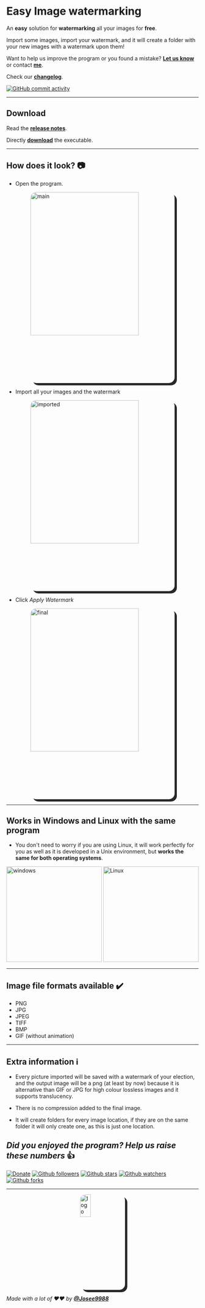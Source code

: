 # **Easy Image watermarking**

An **easy** solution for **watermarking** all your images for **free**.

Import some images, import your watermark, and it will create a folder with your new images with a watermark upon them!

Want to help us improve the program or you found a mistake?
**[Let us know](https://github.com/Josee9988/Easy-watermarking/issues)** or contact **[me](jgracia9988@gmail.com)**.

Check our **[changelog](CHANGELOG.md)**.

[![GitHub commit activity](https://img.shields.io/github/commit-activity/y/Josee9988/Easy-watermarking.svg?style=popout-square)](#Easy-watermarking)

---

## **Download**

Read the **[release notes](https://github.com/Josee9988/Easy-watermarking/releases/tag/V0.5.5)**.

Directly **[download](https://github.com/Josee9988/Easy-watermarking/releases/download/V0.5.5/Easy.Watermarking.jar)** the executable.

---

## **How does it look?** 📷

- Open the program.

<img src="https://i.imgur.com/dYnkqTe.png" alt="main" title="main" style="border-radius:15px; box-shadow: 6px 6px  #282829; max-height: 500px; max-width:500px;margin-left: auto; margin-right:auto;display: block;margin-left: auto;margin-right:auto;width:75%;"/>

- Import all your images and the watermark

<img src="https://i.imgur.com/QZLJJQa.png" alt="imported" title="imported" style="border-radius:15px; box-shadow: 6px 6px  #282829; max-height: 500px; max-width:500px;margin-left: auto; margin-right:auto;display: block;margin-left: auto;margin-right:auto;width:75%;"/>

- Click *Apply Watermark*

<img src="https://i.imgur.com/FSe6iPJ.png" alt="final" title="final" style="border-radius:15px; box-shadow: 6px 6px  #282829; max-height: 500px; max-width:500px;margin-left: auto; margin-right:auto;display: block;margin-left: auto;margin-right:auto;width:75%;"/>

---

## **Works in Windows and Linux with the same program**

- You don't need to worry if you are using Linux, it will work perfectly for you as well as it is developed in a Unix environment, but **works the same for both operating systems**.

<img src="https://i.imgur.com/mHvM7g0.png" alt="windows" title="windows" width="250" height="250"/> <img src="https://i.imgur.com/COpacm8.png" alt="Linux" title="Linux" width="250" height="250"/>

---

## **Image file formats available** ✔️

- PNG
- JPG
- JPEG
- TIFF
- BMP
- GIF (without animation)

---

## **Extra information** ℹ️

- Every picture imported will be saved with a watermark of your election, and the output image will be a png (at least by now) because it is alternative than GIF or JPG for high colour lossless images and it supports translucency.

- There is no compression added to the final image.

- It will create folders for every image location, if they are on the same folder it will only create one, as this is just one location.

## *Did you enjoyed the program? Help us raise these numbers* 👍

[![Donate](https://img.shields.io/badge/Donate-Patreon-green.svg)](https://www.patreon.com/bePatron?u=22162331)
[![Github followers](https://img.shields.io/github/followers/Josee9988.svg?style=social)](#languages-primarily-tested)
[![Github stars](https://img.shields.io/github/stars/Josee9988/Easy-watermarking.svg?style=social)](#languages-primarily-tested)
[![Github watchers](https://img.shields.io/github/watchers/Josee9988/Easy-watermarking.svg?style=social)](#languages-primarily-tested)
[![Github forks](https://img.shields.io/github/forks/Josee9988/Easy-watermarking.svg?style=social)](#languages-primarily-tested)

---

<img src="https://i.imgur.com/SW0GqE6.png" alt="logo" title="logo" style="border-radius:15px; box-shadow: 6px 6px  #282829; max-height: 250px; max-width:250px;margin-left: auto; margin-right:auto;display: block;margin-left: auto;margin-right:auto;width:23.5%;"/>

*Made with a lot of ❤️❤️ by **[@Josee9988](https://github.com/Josee9988)***
